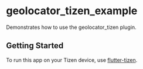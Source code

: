 # geolocator_tizen_example

Demonstrates how to use the geolocator_tizen plugin.

## Getting Started

To run this app on your Tizen device, use [flutter-tizen](https://github.com/flutter-tizen/flutter-tizen).
